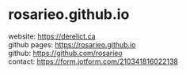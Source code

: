 # rosarieo.github.io 

website: https://derelict.ca
<br>
github pages: https://rosarieo.github.io
<br>
github: https://github.com/rosarieo
<br>
contact: https://form.jotform.com/210341816022138
